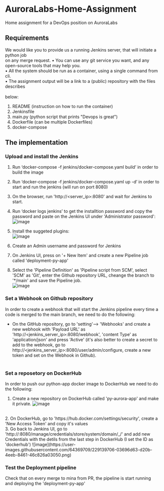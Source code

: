 # AuroraLabs-Home-Assignment
Home assignment for a DevOps position on AuroraLabs

## Requirements
We would like you to provide us a running Jenkins server, that will initiate a python job<br>
on any merge request.
• You can use any git service you want, and any open-source tools that may help you.<br>
• All the system should be run as a container, using a single command from cli.<br>
• The assignment output will be a link to a (public) repository with the files describes<br><br>
below:<br>
1. README (instruction on how to run the container)<br>
2. Jenkinsfile<br>
3. main.py (python script that prints "Devops is great")<br>
4. Dockerfile (can be multiple Dockerfiles)<br>
5. docker-compose<br>

## The implementation

### Upload and install the Jenkins
1. Run ‘docker-compose -f jenkins/docker-compose.yaml build’ in order to build the image<br>
2. Run ‘docker-compose -f jenkins/docker-compose.yaml up -d’ in order to start and run the jenkins (will run on port 8080)<br>
3. On the browser, run 'http://<server_ip>:8080' and wait for Jenkins to start.<br>
4. Run ‘docker logs jenkins’ to get the installtion password and copy the password and paste on the Jenkins UI under 'Administrator password': <br>
![image](https://user-images.githubusercontent.com/64369709/229138273-e4ee3620-25d9-40cd-a4db-94ba48c8ce60.png)

5. Install the suggeted plugins:<br>
![image](https://user-images.githubusercontent.com/64369709/229138493-b919b8cb-975e-48f8-ac29-7e834c6e9489.png)

6. Create an Admin username and password for Jenkins <br>
7. On Jenkins UI, press on '+ New Item' and create a new Pipeline job called 'deployment-py-app'<br>
8. Select the 'Pipeline Definition' as 'Pipeline script from SCM', select 'SCM' as 'Git', enter the Github repository URL, cheange the branch to '*/main' and save the Pipeline job.<br>
![image](https://user-images.githubusercontent.com/64369709/229138638-bdae7ff0-3a96-4774-95c4-03b9c6968fa5.png)


### Set a Webhook on Github repository
In order to create a webhook that will start the Jenkins pipeline every time a code is merged to the main branch, we need to do the following:<br>
- On the GitHub repository, go to 'setting'--> 'Webhooks' and create a new webhook with 'Payload URL' as 'http://<jenkins_server_ip>:8080/webhook', 'content Type' as 'application/json' and press 'Active' (it's also better to create a secret to add to the webhook, go to http://<jenkins_server_ip>:8080/user/admin/configure, create a new token and set on the Webhook in Github).
<br><br>

### Set a reposetory on DockerHub
In order to push our python-app docker image to DockerHub we need to do the following:<br>
1. Create a new repository on DockerHub called 'py-aurora-app' and make it private.
![image](https://user-images.githubusercontent.com/64369709/229139581-259d1bd5-8be1-410f-b260-e8957aee91db.png)
<br>
2. On DockerHub, go to 'https://hub.docker.com/settings/security', create a 'New Access Token' and copy it's values<br>
3. Go back to Jenkins UI, go to 'http://<jenkins_server_ip>:8080/manage/credentials/store/system/domain/_/' and add new Credentials with the detils from the last step in DockerHub (I set the ID as 'dockerhub')
![image](https://user-images.githubusercontent.com/64369709/229139706-03696d63-d20b-4eeb-8461-46c826a03050.png)
<br>

### Test the Deployment pipeline
Check that on every merge to mina from PR, the pipeline is start running and deploying the 'deployment-py-app'<br>
